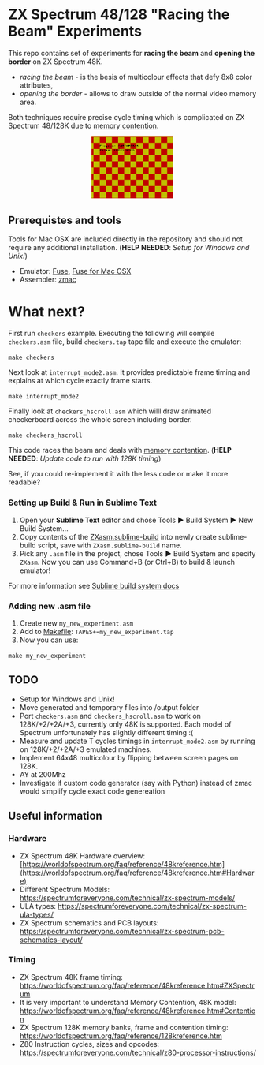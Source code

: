 ZX Spectrum 48/128 "Racing the Beam" Experiments
=====

This repo contains set of experiments for **racing the beam** and **opening the border** on ZX Spectrum 48K.
 - *racing the beam* - is the besis of multicolour effects that defy 8x8 color attributes,
 - *opening the border* - allows to draw outside of the normal video memory area.

Both techniques require precise cycle timing which is complicated on ZX Spectrum 48/128K due to [memory contention](https://sinclair.wiki.zxnet.co.uk/wiki/Contended_memory).

<p align="center" width="100%">
    <img width="33%" src="./screenshots/checkers.png">
</p>

## Prerequistes and tools

Tools for Mac OSX are included directly in the repository and should not require any additional installation. (**HELP NEEDED**: *Setup for Windows and Unix!*)

- Emulator: [Fuse](https://fuse-emulator.sourceforge.net), [Fuse for Mac OSX](https://fuse-for-macosx.sourceforge.io)
- Assembler: [zmac](http://48k.ca/zmac.html)

# What next?

First run `checkers` example. Executing the following will compile `checkers.asm` file, build `checkers.tap` tape file and execute the emulator:

```make checkers```

Next look at `interrupt_mode2.asm`. It provides predictable frame timing and explains at which cycle exactly frame starts.

```make interrupt_mode2```

Finally look at `checkers_hscroll.asm` which willl draw animated checkerboard across the whole screen including border.

```make checkers_hscroll```

This code races the beam and deals with [memory contention](https://sinclair.wiki.zxnet.co.uk/wiki/Contended_memory).
(**HELP NEEDED**: *Update code to run with 128K timing*)

See, if you could re-implement it with the less code or make it more readable?

### Setting up Build & Run in Sublime Text 

1) Open your **Sublime Text** editor and chose Tools ▶ Build System ▶ New Build System…
2) Copy contents of the [ZXasm.sublime-build](ZXasm.sublime-build) into newly create sublime-build script, save with `ZXasm.sublime-build` name.
3) Pick any `.asm` file in the project, chose Tools ▶ Build System and specify `ZXasm`.
Now you can use Command+B (or Ctrl+B) to build & launch emulator!

For more information see [Sublime build system docs](https://www.sublimetext.com/docs/build_systems.html)

### Adding new .asm file 

1) Create new `my_new_experiment.asm`
2) Add to [Makefile](Makefile): `TAPES+=my_new_experiment.tap`
3) Now you can use:

```make my_new_experiment```


## TODO
- Setup for Windows and Unix!
- Move generated and temporary files into /output folder
- Port `checkers.asm` and `checkers_hscroll.asm` to work on 128K/+2/+2A/+3, currently only 48K is supported. Each model of Spectrum unfortunately has slightly different timing :(
- Measure and update T cycles timings in `interrupt_mode2.asm` by running on 128K/+2/+2A/+3 emulated machines.
- Implement 64x48 multicolour by flipping between screen pages on 128K.
- AY at 200Mhz
- Investigate if custom code generator (say with Python) instead of zmac would simplify cycle exact code genereation


## Useful information
### Hardware
- ZX Spectrum 48K Hardware overview: [https://worldofspectrum.org/faq/reference/48kreference.htm](https://worldofspectrum.org/faq/reference/48kreference.htm#Hardware)
- Different Spectrum Models: https://spectrumforeveryone.com/technical/zx-spectrum-models/
- ULA types: https://spectrumforeveryone.com/technical/zx-spectrum-ula-types/
- ZX Spectrum schematics and PCB layouts: https://spectrumforeveryone.com/technical/zx-spectrum-pcb-schematics-layout/
### Timing
- ZX Spectrum 48K frame timing: https://worldofspectrum.org/faq/reference/48kreference.htm#ZXSpectrum
- It is very important to understand Memory Contention, 48K model: https://worldofspectrum.org/faq/reference/48kreference.htm#Contention
- ZX Spectrum 128K memory banks, frame and contention timing: https://worldofspectrum.org/faq/reference/128kreference.htm
- Z80 Instruction cycles, sizes and opcodes: https://spectrumforeveryone.com/technical/z80-processor-instructions/
